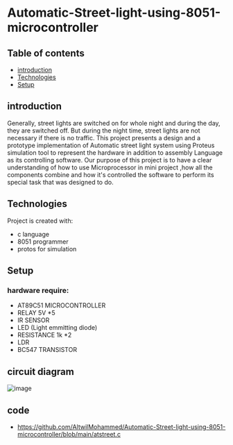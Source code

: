 # Automatic-Street-light-using-8051-microcontroller
## Table of contents
* [introduction](#introduction)
* [Technologies](#technologies)
* [Setup](#setup)

## introduction 
Generally, street lights are switched on for whole night and during the day, they are switched off. But during the night time, street lights are not necessary if there is no traffic. 
This project presents a design and a prototype implementation of Automatic street light system using Proteus simulation tool to represent the hardware in addition to assembly Language as its controlling software. Our purpose of this project is to have a clear understanding of how to use Microprocessor in mini project ,how all the components combine and how it's controlled the software to perform its special task that was designed to do.

## Technologies
Project is created with:
* c language
* 8051 programmer 
* protos for simulation 

## Setup
### hardware require:
* AT89C51 MICROCONTROLLER  
* RELAY 5V *5 
* IR SENSOR 
* LED (Light emmitting diode)
* RESISTANCE 1k *2
* LDR 
* BC547 TRANSISTOR

## circuit diagram 
![image](https://user-images.githubusercontent.com/40560478/171043448-1073095d-e7db-4cab-a69e-1a2b9fcb2883.png)

## code
* https://github.com/AltwilMohammed/Automatic-Street-light-using-8051-microcontroller/blob/main/atstreet.c


